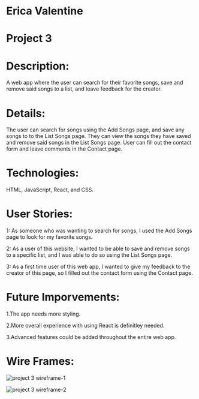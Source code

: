 # Erica Valentine

# Project 3 

# Description:
A web app where the user can search for their favorite songs, save and remove said songs to a list, and leave feedback for the creator.

# Details:
The user can search for songs using the Add Songs page, and save any songs to to the List Songs page.
They can view the songs they have saved and remove said songs in the List Songs page.
User can fill out the contact form and leave comments in the Contact page.

# Technologies:
HTML, JavaScript, React, and CSS.

# User Stories:
 
 1: As someone who was wanting to search for songs, I used the Add Songs page to look for my favorite songs. 

 2: As a user of this website, I wanted to be able to save and remove songs to a specific list, and I was able to do so using the List Songs page.

 3: As a first time user of this web app, I wanted to give my feedback to the creator of this page, so I filled out the contact form using the Contact page.

 # Future Imporvements:
 1.The app needs more styling.
 
 2.More overall experience with using React is definitley needed.

3.Advanced features could be added throughout the entire web app.

# Wire Frames:
![project 3 wireframe-1](https://github.com/user-attachments/assets/13588db7-16e9-4f99-9069-2f66b0146490)

![project 3 wireframe-2](https://github.com/user-attachments/assets/83104d42-86c2-4f47-8ed8-a2b2af7a7157)







